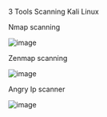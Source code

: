 3 Tools Scanning Kali Linux 

Nmap scanning

![image](https://github.com/user-attachments/assets/086dea4f-c0de-4c5e-8f01-073e1c1acbdf)

Zenmap scanning

![image](https://github.com/user-attachments/assets/5c7fd9bb-cf2b-4316-a6ad-faa3efbf331d)

Angry Ip scanner

![image](https://github.com/user-attachments/assets/d9edc58c-9628-4099-b774-99659e48abd0)
